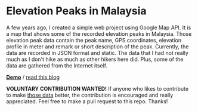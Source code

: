# Elevation Peaks in Malaysia

A few years ago, I created a simple web project using Google Map API. It is a map that shows some of the recorded elevation peaks in Malaysia. Those elevation peak data contain the peak name, GPS coordinates, elevation profile in meter and remark or short description of the peak. Currently, the data are recorded in JSON format and static. The data that I had not really much as I don't hike as much as other hikers here did. Plus, some of the data are gathered from the Internet itself.

[**Demo**](https://codepen.io/heiswayi/full/rjJjEz) / [read this blog](https://heiswayi.nrird.com/2018/elevation-peaks-in-malaysia)

**VOLUNTARY CONTRIBUTION WANTED!** If anyone who likes to contribute to make [those data](data.json) better, the contribution is encouraged and really appreciated. Feel free to make a pull request to this repo. Thanks!
